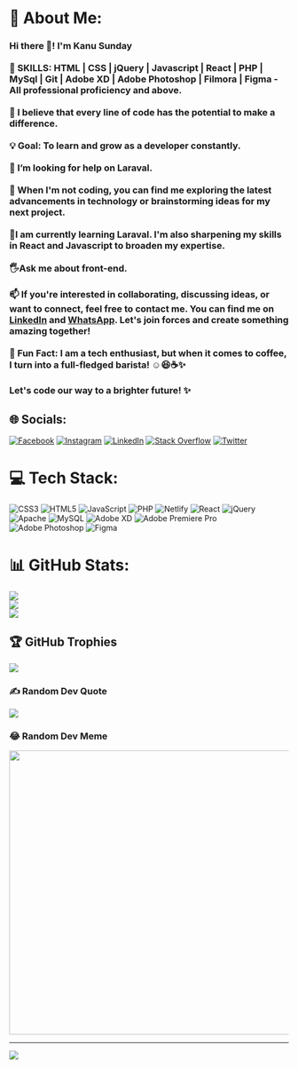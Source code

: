 # 💫 About Me:
### Hi there 👋! I'm Kanu Sunday  <br><br>🌟 SKILLS:  HTML | CSS | jQuery | Javascript | React | PHP | MySql | Git | Adobe XD | Adobe Photoshop | Filmora | Figma - All professional proficiency and above.<br><br>🌟 I believe that every line of code has the potential to make a difference.<br><br>💡 Goal:  To learn and grow as a developer constantly.<br><br>🤔 I’m looking for help on Laraval.<br><br>🚀 When I'm not coding, you can find me exploring the latest advancements in technology or brainstorming ideas for my next project. <br><br>🌱I am currently learning Laraval. I'm also sharpening my skills in  React and Javascript to broaden my expertise.<br><br>🖐Ask me about front-end.<br><br>📫 If you're interested in collaborating, discussing ideas, or want to connect, feel free to contact me. You can find me on [LinkedIn](https://www.linkedin.com/in/kanu-sunday/) and [WhatsApp](https://wa.link/g4pjtp). Let's join forces and create something amazing together!<br><br>🌟 Fun Fact: I am a tech enthusiast, but when it comes to coffee, I turn into a full-fledged barista! ☺😆☕️✨<br><br>Let's code our way to a brighter future! ✨


## 🌐 Socials:
[![Facebook](https://img.shields.io/badge/Facebook-%231877F2.svg?logo=Facebook&logoColor=white)](https://facebook.com/kanusblogdonpapilo) [![Instagram](https://img.shields.io/badge/Instagram-%23E4405F.svg?logo=Instagram&logoColor=white)](https://instagram.com/Kanusblog) [![LinkedIn](https://img.shields.io/badge/LinkedIn-%230077B5.svg?logo=linkedin&logoColor=white)](https://linkedin.com/in/kanu-sunday) [![Stack Overflow](https://img.shields.io/badge/-Stackoverflow-FE7A16?logo=stack-overflow&logoColor=white)](https://stackoverflow.com/users/22239388) [![Twitter](https://img.shields.io/badge/Twitter-%231DA1F2.svg?logo=Twitter&logoColor=white)](https://twitter.com/Kanusblog) 

# 💻 Tech Stack:
![CSS3](https://img.shields.io/badge/css3-%231572B6.svg?style=for-the-badge&logo=css3&logoColor=white) ![HTML5](https://img.shields.io/badge/html5-%23E34F26.svg?style=for-the-badge&logo=html5&logoColor=white) ![JavaScript](https://img.shields.io/badge/javascript-%23323330.svg?style=for-the-badge&logo=javascript&logoColor=%23F7DF1E) ![PHP](https://img.shields.io/badge/php-%23777BB4.svg?style=for-the-badge&logo=php&logoColor=white) ![Netlify](https://img.shields.io/badge/netlify-%23000000.svg?style=for-the-badge&logo=netlify&logoColor=#00C7B7) ![React](https://img.shields.io/badge/react-%2320232a.svg?style=for-the-badge&logo=react&logoColor=%2361DAFB) ![jQuery](https://img.shields.io/badge/jquery-%230769AD.svg?style=for-the-badge&logo=jquery&logoColor=white) ![Apache](https://img.shields.io/badge/apache-%23D42029.svg?style=for-the-badge&logo=apache&logoColor=white) ![MySQL](https://img.shields.io/badge/mysql-%2300f.svg?style=for-the-badge&logo=mysql&logoColor=white) ![Adobe XD](https://img.shields.io/badge/Adobe%20XD-470137?style=for-the-badge&logo=Adobe%20XD&logoColor=#FF61F6) ![Adobe Premiere Pro](https://img.shields.io/badge/Adobe%20Premiere%20Pro-9999FF.svg?style=for-the-badge&logo=Adobe%20Premiere%20Pro&logoColor=white) ![Adobe Photoshop](https://img.shields.io/badge/adobephotoshop-%2331A8FF.svg?style=for-the-badge&logo=adobephotoshop&logoColor=white) 	![Figma](https://img.shields.io/badge/figma-%23F24E1E.svg?style=for-the-badge&logo=figma&logoColor=white)
# 📊 GitHub Stats:
![](https://github-readme-stats.vercel.app/api?username=Kanusblog&theme=radical&hide_border=true&include_all_commits=true&count_private=true)<br/>
![](https://github-readme-streak-stats.herokuapp.com/?user=Kanusblog&theme=radical&hide_border=true)<br/>
![](https://github-readme-stats.vercel.app/api/top-langs/?username=Kanusblog&theme=radical&hide_border=true&include_all_commits=true&count_private=true&layout=compact)

## 🏆 GitHub Trophies
![](https://github-profile-trophy.vercel.app/?username=Kanusblog&theme=discord&no-frame=true&no-bg=false&margin-w=4)

### ✍️ Random Dev Quote
![](https://quotes-github-readme.vercel.app/api?type=horizontal&theme=radical)

### 😂 Random Dev Meme
<img src="https://rm.up.railway.app/" width="512px"/>

---
[![](https://visitcount.itsvg.in/api?id=Kanusblog&icon=0&color=0)](https://visitcount.itsvg.in)

<!-- Proudly created with GPRM ( https://gprm.itsvg.in ) -->
